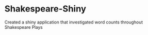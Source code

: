 # Shakespeare-Shiny
Created a shiny application that investigated word counts throughout Shakespeare Plays
